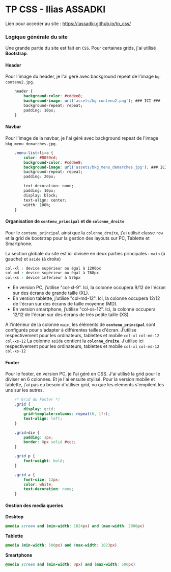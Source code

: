 # TP CSS - Ilias ASSADKI
Lien pour acceder au site : https://iassadki.github.io/tp_css/

### Logique générale du site 
Une grande partie du site est fait en `CSS`. Pour certaines grids, j'ai utilisé **Bootstrap**.

#### Header
Pour l'image du header, je l'ai géré avec background repeat de l'image `bg-contenu2.jpg`.
```css
	header {
		background-color: #cddee8;
		background-image: url('assets/bg-contenu2.png'); ### ICI ###
		background-repeat: repeat;
		padding: 10px;
	}
```

#### Navbar
Pour l'image de la navbar, je l'ai géré avec background repeat de l'image `bkg_menu_demarches.jpg`.
```css
	.menu-list>li>a {
		color: #0059cd;
		background-color: #cddee8;
		background-image: url('assets/bkg_menu_demarches.jpg'); ### ICI ###
		background-repeat: repeat;
		padding: 20px;

		text-decoration: none;
		padding: 10px;
		display: block;
		text-align: center;
		width: 100%;
	}
```

#### Organisation de `contenu_principal` et de `colonne_droite`
Pour le `contenu_principal` ainsi que la `colonne_droite`, j'ai utilisé classe `row` et la grid de bootstrap pour la gestion des layouts sur PC, Tablette et Smartphone.

La section globale du site est ici divisée en deux parties principales : `main` (à gauche) et `aside` (à droite)
```css
col-xl : device supérieur ou égal à 1200px
col-md : device supérieur ou égal à 768px
col-xs : device inférieur à 576px
```

- En version PC, j’utilise "col-xl-9". Ici, la colonne occupera 9/12 de l'écran sur des écrans de grande taille (XL).
- En version tablette, j’utilise "col-md-12". Ici, la colonne occupera 12/12 de l'écran sur des écrans de taille moyenne (MD).
- En version smartphone, j’utilise "col-xs-12". Ici, la colonne occupera 12/12 de l'écran sur des écrans de très petite taille (XS).

À l'intérieur de la colonne `main`, les éléments de **`contenu_principal`** sont configurés pour s'adapter à différentes tailles d'écran. 
J’utilise respectivement pour les ordinateurs, tablettes et mobile  `col-xl` `col-md-12` `col-xs-12`
La colonne `aside` contient la **`colonne_droite`**. J’utilise ici respectivement pour les ordinateurs, tablettes et mobile `col-xl` `col-md-12` `col-xs-12` 

#### Footer
Pour le footer, en version PC, je l'ai géré en CSS. J'ai utilisé la grid pour le diviser en 6 colonnes. Et je l'ai ensuite stylisé. 
Pour la version mobile et tablette, j'ai pas eu besoin d'utiliser grid, vu que les elements s'empilent les uns sur les autres. 
```css
	/* Grid du Footer */
	.grid {
		display: grid;
		grid-template-columns: repeat(6, 1fr);
		text-align: left;
	}

	.grid>div {
		padding: 1px;
		border: 0px solid #ccc;
	}

	.grid p {
		font-weight: bold;
	}

	.grid a {
		font-size: 12px;
		color: white;
		text-decoration: none;
	}
```

#### Gestion des media queries
**Desktop**
```css
@media screen and (min-width: 1024px) and (max-width: 2000px)
```

**Tablette**
```css
@media (min-width: 500px) and (max-width: 1023px)
``` 

**Smartphone** 
```css
@media screen and (min-width: 0px) and (max-width: 500px)
```
